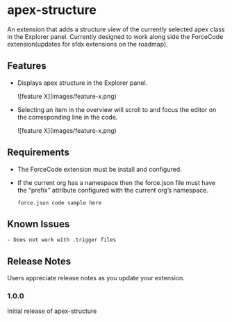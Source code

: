 # apex-structure

An extension that adds a structure view of the currently selected apex class in the Explorer panel. Currently designed to work along side the ForceCode extension(updates for sfdx extensions on the roadmap).

## Features

- Displays apex structure in the Explorer panel.

	\!\[feature X\]\(images/feature-x.png\)

- Selecting an item in the overview will scroll to and focus the editor on the corresponding line in the code.

	\!\[feature X\]\(images/feature-x.png\)

## Requirements

- The ForceCode extension must be install and configured.
- If the current org has a namespace then the force.json file must have the “prefix” attribute configured with the current org’s namespace.

	``` force.json code sample here ```

## Known Issues

	- Does not work with .trigger files

## Release Notes

Users appreciate release notes as you update your extension.

### 1.0.0

Initial release of apex-structure
